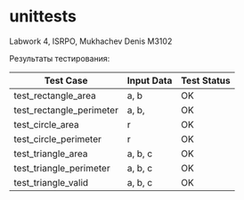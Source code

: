 # unittests
Labwork 4, ISRPO, Mukhachev Denis M3102

Результаты тестирования:

| Test Case              | Input Data    | Test Status |
|------------------------|---------------|-------------|
|test_rectangle_area     | a, b          | OK          |
|test_rectangle_perimeter| a, b,         | OK          |
|test_circle_area        | r             | OK          |
|test_circle_perimeter   | r             | OK          |
|test_triangle_area      | a, b, c       | OK          |
|test_triangle_perimeter | a, b, c       | OK          |
|test_triangle_valid     | a, b, c       | OK          |
